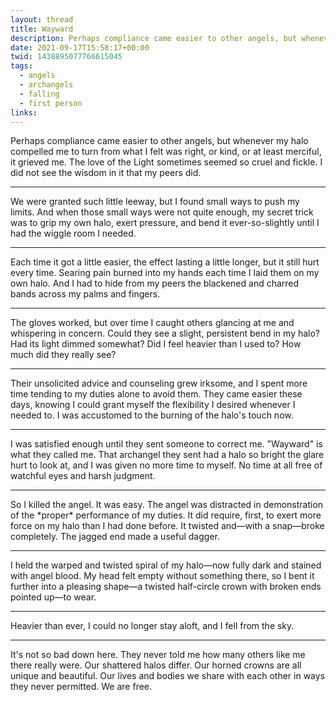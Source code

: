 ```yaml
---
layout: thread
title: Wayward
description: Perhaps compliance came easier to other angels, but whenever my halo compelled me to turn from what I felt was right, or kind, or at least merciful, it grieved me. The love of the Light sometimes seemed so cruel and fickle. I did not see the wisdom in it that my peers did.
date: 2021-09-17T15:58:17+00:00
twid: 1438895077766615045
tags:
  - angels
  - archangels
  - falling
  - first person
links:
---
```

<article class="thread">
<section class="tweet">
<p>Perhaps compliance came easier to other angels, but whenever my halo compelled me to turn from what I felt was right, or kind, or at least merciful, it grieved me. The love of the Light sometimes seemed so cruel and fickle. I did not see the wisdom in it that my peers did.</p>
</section>
<hr class="tweet_sep">
<section class="tweet">
<p>We were granted such little leeway, but I found small ways to push my limits. And when those small ways were not quite enough, my secret trick was to grip my own halo, exert pressure, and bend it ever-so-slightly until I had the wiggle room I needed.</p>
</section>
<hr class="tweet_sep">
<section class="tweet">
<p>Each time it got a little easier, the effect lasting a little longer, but it still hurt every time. Searing pain burned into my hands each time I laid them on my own halo. And I had to hide from my peers the blackened and charred bands across my palms and fingers.</p>
</section>
<hr class="tweet_sep">
<section class="tweet">
<p>The gloves worked, but over time I caught others glancing at me and whispering in concern. Could they see a slight, persistent bend in my halo? Had its light dimmed somewhat? Did I feel heavier than I used to? How much did they really see?</p>
</section>
<hr class="tweet_sep">
<section class="tweet">
<p>Their unsolicited advice and counseling grew irksome, and I spent more time tending to my duties alone to avoid them. They came easier these days, knowing I could grant myself the flexibility I desired whenever I needed to. I was accustomed to the burning of the halo's touch now.</p>
</section>
<hr class="tweet_sep">
<section class="tweet">
<p>I was satisfied enough until they sent someone to correct me. "Wayward" is what they called me. That archangel they sent had a halo so bright the glare hurt to look at, and I was given no more time to myself. No time at all free of watchful eyes and harsh judgment.</p>
</section>
<hr class="tweet_sep">
<section class="tweet">
<p>So I killed the angel. It was easy. The angel was distracted in demonstration of the *proper* performance of my duties. It did require, first, to exert more force on my halo than I had done before. It twisted and—with a snap—broke completely. The jagged end made a useful dagger.</p>
</section>
<hr class="tweet_sep">
<section class="tweet">
<p>I held the warped and twisted spiral of my halo—now fully dark and stained with angel blood. My head felt empty without something there, so I bent it further into a pleasing shape—a twisted half-circle crown with broken ends pointed up—to wear.</p>
</section>
<hr class="tweet_sep">
<section class="tweet">
<p>Heavier than ever, I could no longer stay aloft, and I fell from the sky.</p>
</section>
<hr class="tweet_sep">
<section class="tweet">
<p>It's not so bad down here. They never told me how many others like me there really were. Our shattered halos differ. Our horned crowns are all unique and beautiful. Our lives and bodies we share with each other in ways they never permitted. We are free.</p>
</section>
</article>
